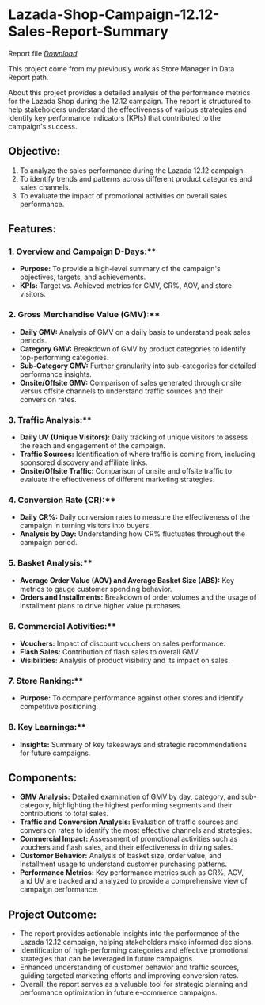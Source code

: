 
# Lazada-Shop-Campaign-12.12-Sales-Report-Summary

Report file [_Download_]()

This project come from my previously work as Store Manager in Data Report path.

About this project provides a detailed analysis of the performance metrics for the Lazada Shop during the 12.12 campaign. The report is structured to help stakeholders understand the effectiveness of various strategies and identify key performance indicators (KPIs) that contributed to the campaign's success.

## Objective:
1. To analyze the sales performance during the Lazada 12.12 campaign.
2. To identify trends and patterns across different product categories and sales channels.
3. To evaluate the impact of promotional activities on overall sales performance.

## Features:

### 1. Overview and Campaign D-Days:**
   - **Purpose:** To provide a high-level summary of the campaign's objectives, targets, and achievements.
   - **KPIs:** Target vs. Achieved metrics for GMV, CR%, AOV, and store visitors.

### 2. Gross Merchandise Value (GMV):**
   - **Daily GMV:** Analysis of GMV on a daily basis to understand peak sales periods.
   - **Category GMV:** Breakdown of GMV by product categories to identify top-performing categories.
   - **Sub-Category GMV:** Further granularity into sub-categories for detailed performance insights.
   - **Onsite/Offsite GMV:** Comparison of sales generated through onsite versus offsite channels to understand traffic sources and their conversion rates.

### 3. Traffic Analysis:**
   - **Daily UV (Unique Visitors):** Daily tracking of unique visitors to assess the reach and engagement of the campaign.
   - **Traffic Sources:** Identification of where traffic is coming from, including sponsored discovery and affiliate links.
   - **Onsite/Offsite Traffic:** Comparison of onsite and offsite traffic to evaluate the effectiveness of different marketing strategies.

### 4. Conversion Rate (CR):**
   - **Daily CR%:** Daily conversion rates to measure the effectiveness of the campaign in turning visitors into buyers.
   - **Analysis by Day:** Understanding how CR% fluctuates throughout the campaign period.

### 5. Basket Analysis:**
   - **Average Order Value (AOV) and Average Basket Size (ABS):** Key metrics to gauge customer spending behavior.
   - **Orders and Installments:** Breakdown of order volumes and the usage of installment plans to drive higher value purchases.

### 6. Commercial Activities:**
   - **Vouchers:** Impact of discount vouchers on sales performance.
   - **Flash Sales:** Contribution of flash sales to overall GMV.
   - **Visibilities:** Analysis of product visibility and its impact on sales.

### 7. Store Ranking:**
   - **Purpose:** To compare performance against other stores and identify competitive positioning.

### 8. Key Learnings:**
   - **Insights:** Summary of key takeaways and strategic recommendations for future campaigns.

## Components:
- **GMV Analysis:** Detailed examination of GMV by day, category, and sub-category, highlighting the highest performing segments and their contributions to total sales.
- **Traffic and Conversion Analysis:** Evaluation of traffic sources and conversion rates to identify the most effective channels and strategies.
- **Commercial Impact:** Assessment of promotional activities such as vouchers and flash sales, and their effectiveness in driving sales.
- **Customer Behavior:** Analysis of basket size, order value, and installment usage to understand customer purchasing patterns.
- **Performance Metrics:** Key performance metrics such as CR%, AOV, and UV are tracked and analyzed to provide a comprehensive view of campaign performance.

## Project Outcome:
- The report provides actionable insights into the performance of the Lazada 12.12 campaign, helping stakeholders make informed decisions.
- Identification of high-performing categories and effective promotional strategies that can be leveraged in future campaigns.
- Enhanced understanding of customer behavior and traffic sources, guiding targeted marketing efforts and improving conversion rates.
- Overall, the report serves as a valuable tool for strategic planning and performance optimization in future e-commerce campaigns.
